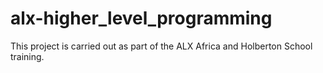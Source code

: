 # alx-higher_level_programming
This project is carried out as part of the ALX Africa and Holberton School training.
